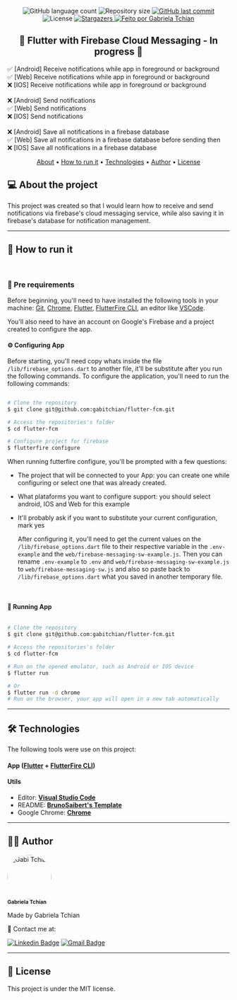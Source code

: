 <p align="center">
  <img alt="GitHub language count" src="https://img.shields.io/github/languages/count/gabitchian/flutter-fcm?color=%2304D361&style=for-the-badge">

  <img alt="Repository size" src="https://img.shields.io/github/repo-size/gabitchian/flutter-fcm?style=for-the-badge">

  <a href="https://github.com/gabitchian/flutter-fcm/commits/main">
    <img alt="GitHub last commit" src="https://img.shields.io/github/last-commit/gabitchian/flutter-fcm?style=for-the-badge">
  </a>

   <img alt="License" src="https://img.shields.io/badge/license-MIT-brightgreen?style=for-the-badge">
   <a href="https://github.com/gabitchian/flutter-fcm/stargazers">
    <img alt="Stargazers" src="https://img.shields.io/github/stars/gabitchian/flutter-fcm?style=for-the-badge">
  </a>

  <a href="https://github.com/gabitchian">
    <img alt="Feito por Gabriela Tchian" src="https://img.shields.io/badge/feito%20por-Gabi%20Tchian-%231b9?style=for-the-badge">
  </a>

</p>
<!-- <h1 align="center" style="padding: 50px; background: #333333;">
    <img alt="flutter-fcm" title="#flutter-fcm" src="https://raw.githubusercontent.com/gabitchian/flutter-fcm/main/public/logo-full.svg" />
</h1> -->

<h2 align="center">
	🏁  Flutter with Firebase Cloud Messaging - In progress 🏁
</h2>
<p>
  ✅ [Android] Receive notifications while app in foreground or background
  <br />
  ✅ [Web] Receive notifications while app in foreground or background
  <br />
  ❌ [IOS] Receive notifications while app in foreground or background
  <br />
  <br />
  ❌ [Android] Send notifications
  <br />
  ✅ [Web] Send notifications
  <br />
  ❌ [IOS] Send notifications
  <br />
  <br />
  ❌ [Android] Save all notifications in a firebase database
  <br />
  ✅ [Web] Save all notifications in a firebase database before sending then
  <br />
  ❌ [IOS] Save all notifications in a firebase database
  <br /> 
</p>

<p align="center">
 <a href="#--about-the-project">About</a> •
 <a href="#--how-to-run-it">How to run it</a> •
 <a href="#--technologies">Technologies</a> •
 <a href="#--author">Author</a> •
 <a href="#--license">License</a>
</p>

## [](https://github.com/gabitchian/flutter-fcm#--about-the-project) 💻 About the project

This project was created so that I would learn how to receive and send notifications via firebase's cloud messaging service, while also saving it in firebase's database for notification management.

---

## [](https://github.com/gabitchian/flutter-fcm#--how-to-run-it) 🚀 How to run it

<br />

### 📝 Pre requirements

Before beginning, you'll need to have installed the following tools in your machine:
[Git](https://git-scm.com), [Chrome](https://www.google.com/intl/en-US/chrome/), [Flutter](https://docs.flutter.dev/get-started/install), [FlutterFire CLI](https://firebase.flutter.dev/docs/cli/), an editor like [VSCode](https://code.visualstudio.com/).

You'll also need to have an account on Google's Firebase and a project created to configure the app.
<br />

#### ⚙️ Configuring App

Before starting, you'll need copy whats inside the file <code>/lib/firebase_options.dart</code> to another file, it'll be substitute after you run the following commands.
To configure the application, you'll need to run the following commands:

```bash

# Clone the repository
$ git clone git@github.com:gabitchian/flutter-fcm.git

# Access the repositories's folder
$ cd flutter-fcm

# Configure project for firebase
$ flutterfire configure
```

When running futterfire configure, you'll be prompted with a few questions:

- The project that will be connected to your App: you can create one while configuring or select one that was already created.
- What plataforms you want to configure support: you should select android, IOS and Web for this example
- It'll probably ask if you want to substitute your current configuration, mark yes
  <p>
    After configuring it, you'll need to get the current values on the <code>/lib/firebase_options.dart</code> file to their respective variable in the <code>.env-example</code> and the <code>web/firebase-messaging-sw-example.js</code>.
    Then you can rename <code>.env-example</code> to <code>.env</code> and <code>web/firebase-messaging-sw-example.js</code> to <code>web/firebase-messaging-sw.js</code> and also so paste back to <code>/lib/firebase_options.dart</code> what you saved in another temporary file.
  </p>

    <br />

#### 🧭 Running App

```bash

# Clone the repository
$ git clone git@github.com:gabitchian/flutter-fcm.git

# Access the repositories's folder
$ cd flutter-fcm

# Run on the opened emulator, such as Android or IOS device
$ flutter run

# Or
$ flutter run -d chrome
# Run on the browser, your app will open in a new tab automatically

```

---

## [](https://github.com/gabitchian/flutter-fcm#--technologies) 🛠 Technologies

The following tools were use on this project:

#### **App** (**[Flutter](https://docs.flutter.dev/get-started/install)** + **[FlutterFire CLI](https://firebase.flutter.dev/docs/cli/)**)

#### **Utils**

- Editor: **[Visual Studio Code](https://code.visualstudio.com/)**
- README: **[BrunoSaibert's Template](https://github.com/BrunoSaibert/brunoquiz/blob/main/README.md)**
- Google Chrome: **[Chrome](https://www.google.com/intl/en-US/chrome/)**

---

## [](https://github.com/gabitchian/flutter-fcm#--author) 👩‍🚀 Author

 <img style="border-radius: 50%;" src="https://avatars.githubusercontent.com/gabitchian" width="100px;" alt="Gabi Tchian"/>
 <br />
 <sub><b>Gabriela Tchian</b></sub></a>
 <br />

Made by Gabriela Tchian

👋 Contact me at:

[![Linkedin Badge](https://img.shields.io/badge/-LinkedIn-blue?style=for-the-badge&logo=Linkedin&logoColor=white&link=https://www.linkedin.com/in/gabrielatchian/)](https://www.linkedin.com/in/gabrielatchian/)
[![Gmail Badge](https://img.shields.io/badge/-Gmail-c14438?style=for-the-badge&logo=Gmail&logoColor=white&link=mailto:gftchian0609@gmail.com)](mailto:gftchian0609@gmail.com)

---

## [](https://github.com/gabitchian/flutter-fcm#--license) 📝 License

This project is under the MIT license.
